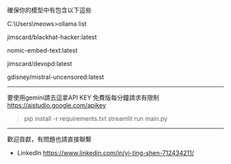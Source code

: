 確保你的模型中有包含以下這些 

C:\Users\meows>ollama list 

jimscard/blackhat-hacker:latest

nomic-embed-text:latest

jimscard/devopd:latest

gdisney/mistral-uncensored:latest


----
要使用gemini請去這拿API KEY 免費版每分鐘請求有限制 https://aistudio.google.com/apikey

> pip install -r requirements.txt
> streamlit run main.py

----

歡迎貢獻，有問題也請直接聯繫
+ LinkedIn https://www.linkedin.com/in/yi-ting-shen-712434211/
